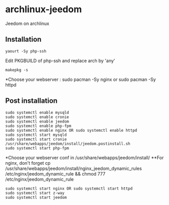 archlinux-jeedom
================

Jeedom on archlinux

## Installation ##

```
yaourt -Sy php-ssh
```
Edit PKGBUILD of php-ssh and replace arch by 'any'
```
makepkg -s
```

*Choose your webserver :
sudo pacman -Sy nginx or sudo pacman -Sy httpd

## Post installation ##
```
sudo systemctl enable mysqld
sudo systemctl enable cronie
sudo systemctl enable jeedom
sudo systemctl enable php-fpm
sudo systemctl enable nginx OR sudo systemctl enable httpd
sudo systemctl start mysqld
sudo systemctl start cronie
/usr/share/webapps/jeedom/install/jeedom.postinstall.sh
sudo systemctl start php-fpm
```
*Choose your webserver conf in /usr/share/webapps/jeedom/install/
**For nginx, don't forget cp /usr/share/webapps/jeedom/install/nginx_jeedom_dynamic_rules /etc/nginx/jeedom_dynamic_rule && chmod 777 /etc/nginx/jeedom_dynamic_rule
```
sudo systemctl start nginx OR sudo systemctl start httpd
sudo systemctl start z-way
sudo systemctl start jeedom
```
